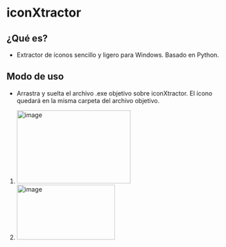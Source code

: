 # iconXtractor
## ¿Qué es?
- Extractor de íconos sencillo y ligero para Windows. Basado en Python.

## Modo de uso
- Arrastra y suelta el archivo .exe objetivo sobre iconXtractor. El ícono quedará en la misma carpeta del archivo objetivo.
1. <img width="262" height="169" alt="image" src="https://github.com/user-attachments/assets/e69800a1-6228-4ee2-ade5-f7ed391e68d0" />
2. <img width="226" height="127" alt="image" src="https://github.com/user-attachments/assets/2e33ab94-73c2-483a-8e9d-ddd25414727b" />
